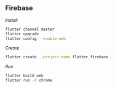 ## Firebase

*Install*

```bash
flutter channel master
flutter upgrade
flutter config --enable-web
```

*Create*

```bash
flutter create --project-name flutter_firebase .
```

*Run*

```bash
flutter build web
flutter run -d chrome
```